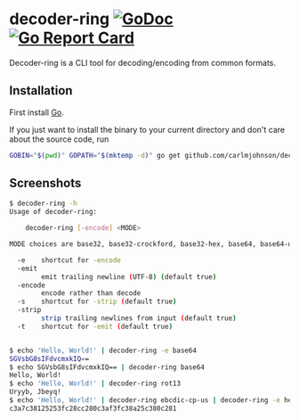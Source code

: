 # decoder-ring [![GoDoc](https://godoc.org/github.com/carlmjohnson/decoder-ring?status.svg)](https://godoc.org/github.com/carlmjohnson/decoder-ring) [![Go Report Card](https://goreportcard.com/badge/github.com/carlmjohnson/decoder-ring)](https://goreportcard.com/report/github.com/carlmjohnson/decoder-ring)

Decoder-ring is a CLI tool for decoding/encoding from common formats.

## Installation

First install [Go](http://golang.org).

If you just want to install the binary to your current directory and don't care about the source code, run

```bash
GOBIN="$(pwd)" GOPATH="$(mktemp -d)" go get github.com/carlmjohnson/decoder-ring
```


## Screenshots
```bash
$ decoder-ring -h
Usage of decoder-ring:

    decoder-ring [-encode] <MODE>

MODE choices are base32, base32-crockford, base32-hex, base64, base64-url, go, hex, html, json, rot13, url-path, url-query, or an IANA encoding name.

  -e    shortcut for -encode
  -emit
        emit trailing newline (UTF-8) (default true)
  -encode
        encode rather than decode
  -s    shortcut for -strip (default true)
  -strip
        strip trailing newlines from input (default true)
  -t    shortcut for -emit (default true)


$ echo 'Hello, World!' | decoder-ring -e base64
SGVsbG8sIFdvcmxkIQ==
$ echo SGVsbG8sIFdvcmxkIQ== | decoder-ring base64
Hello, World!
$ echo 'Hello, World!' | decoder-ring rot13
Uryyb, Jbeyq!
$ echo 'Hello, World!' | decoder-ring ebcdic-cp-us | decoder-ring -e hex
c3a7c38125253fc28cc280c3af3fc38a25c380c281
```

